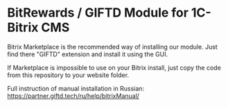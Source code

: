 # BitRewards / GIFTD Module for 1C-Bitrix CMS

Bitrix Marketplace is the recommended way of installing our module. Just find there "GIFTD" extension and install it using the GUI.

If Marketplace is impossible to use on your Bitrix install, just copy the code from this repository to your website folder.

Full instruction of manual installation in Russian: https://partner.giftd.tech/ru/help/bitrixManual/

